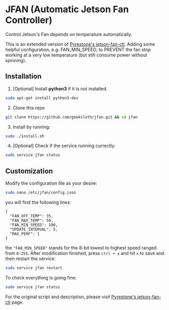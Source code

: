 # JFAN (Automatic Jetson Fan Controller)
Control Jetson's Fan depends on temperature automatically.

This is an extended version of [Pyrestone's jetson-fan-ctl](https://github.com/Pyrestone/jetson-fan-ctl). Adding some helpful configuration, e.g. FAN_MIN_SPEED, to PREVENT the fan stop working at a very low temperature (but still consume power without spinning).


## Installation
1. [Optional] Install **python3** if it is not installed.
```bash
sudo apt-get install python3-dev
```
2. Clone this repo
```bash
git clone https://github.com/geeksloth/jfan.git && cd jfan
```
3. Install by running:
```bash
sudo ./install.sh
```
4. [Optional] Check if the service running currectly:
```bash
sudo service jfan status
```


## Customization
Modify the configuration file as your desire:
```bash
sudo nano /etc/jfan/config.json
```
you will find the following lines:
```
{
  "FAN_OFF_TEMP": 35,
  "FAN_MAX_TEMP": 50,
  "FAN_MIN_SPEED": 100,
  "UPDATE_INTERVAL": 5,
  "MAX_PERF": 1
}
```
the ```"FAN_MIN_SPEED"``` stands for the 8-bit lowest to highest speed ranged from ```0-255```.
After modification finished, press ```ctrl + x``` and hit ```x``` to save and then restart the service:
```bash
sudo service jfan restart
```

To check everything is going fine:
```bash
sudo service jfan status
```

For the original script and description, please visit [Pyrestone's jetson-fan-ctl](https://github.com/Pyrestone/jetson-fan-ctl) page.
